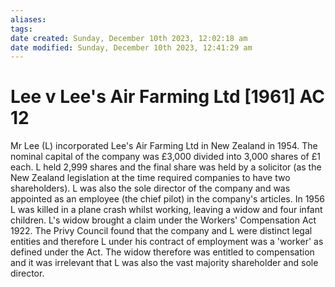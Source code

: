 ```yaml
---
aliases: 
tags: 
date created: Sunday, December 10th 2023, 12:02:18 am
date modified: Sunday, December 10th 2023, 12:41:29 am
---
```


# Lee v Lee's Air Farming Ltd [1961] AC 12

Mr Lee (L) incorporated Lee's Air Farming Ltd in New Zealand in 1954. The nominal capital of the company was £3,000 divided into 3,000 shares of £1 each. L held 2,999 shares and the final share was held by a solicitor (as the New Zealand legislation at the time required companies to have two shareholders). L was also the sole director of the company and was appointed as an employee (the chief pilot) in the company's articles. In 1956 L was killed in a plane crash whilst working, leaving a widow and four infant children. L's widow brought a claim under the Workers' Compensation Act 1922. The Privy Council found that the company and L were distinct legal entities and therefore L under his contract of employment was a 'worker' as defined under the Act. The widow therefore was entitled to compensation and it was irrelevant that L was also the vast majority shareholder and sole director.
